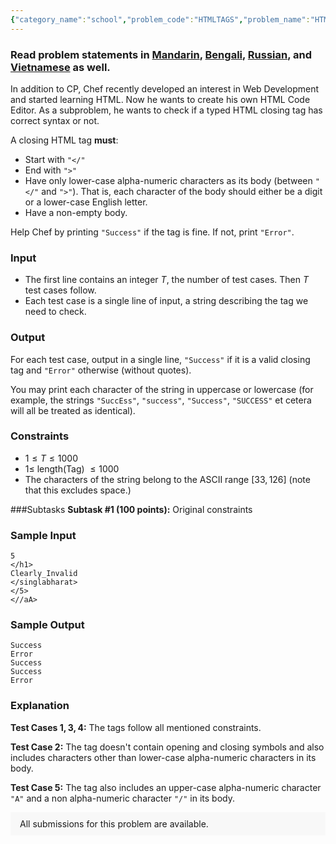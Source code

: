 ```yaml
---
{"category_name":"school","problem_code":"HTMLTAGS","problem_name":"HTML Tags","problemComponents":{"constraints":"","constraintsState":false,"subtasks":"","subtasksState":false,"inputFormat":"","inputFormatState":false,"outputFormat":"","outputFormatState":false,"sampleTestCases":{}},"video_editorial_url":"https://youtu.be/8d6rCizCkKY","languages_supported":{"0":"CPP14","1":"C","2":"JAVA","3":"PYTH 3.6","4":"CPP17","5":"PYTH","6":"PYP3","7":"CS2","8":"ADA","9":"PYPY","10":"TEXT","11":"PAS fpc","12":"NODEJS","13":"RUBY","14":"PHP","15":"GO","16":"HASK","17":"TCL","18":"PERL","19":"SCALA","20":"LUA","21":"kotlin","22":"BASH","23":"JS","24":"LISP sbcl","25":"rust","26":"PAS gpc","27":"BF","28":"CLOJ","29":"R","30":"D","31":"CAML","32":"FORT","33":"ASM","34":"swift","35":"FS","36":"WSPC","37":"LISP clisp","38":"SQL","39":"SCM guile","40":"PERL6","41":"ERL","42":"CLPS","43":"ICK","44":"NICE","45":"PRLG","46":"ICON","47":"COB","48":"SCM chicken","49":"PIKE","50":"SCM qobi","51":"ST","52":"SQLQ","53":"NEM"},"max_timelimit":0.5,"source_sizelimit":50000,"problem_author":"singlabharat","problem_tester":"","date_added":"6-06-2021","tags":{"0":"cakewalk","1":"ltime97","2":"singlabharat"},"problem_difficulty_level":"Cakewalk","best_tag":"","editorial_url":"https://discuss.codechef.com/problems/HTMLTAGS","time":{"view_start_date":1624727702,"submit_start_date":1624727702,"visible_start_date":1624727702,"end_date":1735669800},"is_direct_submittable":false,"problemDiscussURL":"https://discuss.codechef.com/search?q=HTMLTAGS","is_proctored":false,"visitedContests":{},"layout":"problem"}
---
```

### Read problem statements in [Mandarin](https://www.codechef.com/download/translated/LTIME97/mandarin/HTMLTAGS.pdf), [Bengali](https://www.codechef.com/download/translated/LTIME97/bengali/HTMLTAGS.pdf), [Russian](https://www.codechef.com/download/translated/LTIME97/russian/HTMLTAGS.pdf), and [Vietnamese](https://www.codechef.com/download/translated/LTIME97/vietnamese/HTMLTAGS.pdf) as well.

In addition to CP, Chef recently developed an interest in Web Development and started learning HTML. Now he wants to create his own HTML Code Editor. As a subproblem, he wants to check if a typed HTML closing tag has correct syntax or not.

A closing HTML tag **must**:
- Start with `"</"`
- End with `">"`
- Have only lower-case alpha-numeric characters as its body (between `"</"` and `">"`). That is, each character of the body should either be a digit or a lower-case English letter.
- Have a non-empty body.

Help Chef by printing `"Success"` if the tag is fine. If not, print `"Error"`.

### Input

- The first line contains an integer $T$, the number of test cases. Then $T$ test cases follow. 
- Each test case is a single line of input, a string describing the tag we need to check.

### Output
For each test case, output in a single line, `"Success"` if it is a valid closing tag and `"Error"` otherwise (without quotes).

You may print each character of the string in uppercase or lowercase (for example, the strings `"SuccEss"`, `"success"`, `"Success"`, `"SUCCESS"` et cetera will all be treated as identical).

### Constraints 
- $1 \leq T \leq 1000$
- $1 \leq$ $\mathrm{length}(\mathrm{Tag})$ $\leq 1000$
- The characters of the string belong to the ASCII range $[33, 126]$ (note that this excludes space.)

###Subtasks
**Subtask #1 (100 points):** Original constraints

### Sample Input
```
5 
</h1>  
Clearly_Invalid  
</singlabharat>  
</5>  
<//aA>  
```

### Sample Output
```
Success  
Error  
Success
Success
Error
```

### Explanation
**Test Cases $1, 3, 4$:** The tags follow all mentioned constraints.

**Test Case $2$:** The tag doesn't contain opening and closing symbols and also includes characters other than lower-case alpha-numeric characters in its body.

**Test Case $5$:** The tag also includes an upper-case alpha-numeric character `"A"` and a non alpha-numeric character `"/"` in its body.
<aside style='background: #f8f8f8;padding: 10px 15px;'><div>All submissions for this problem are available.</div></aside>
